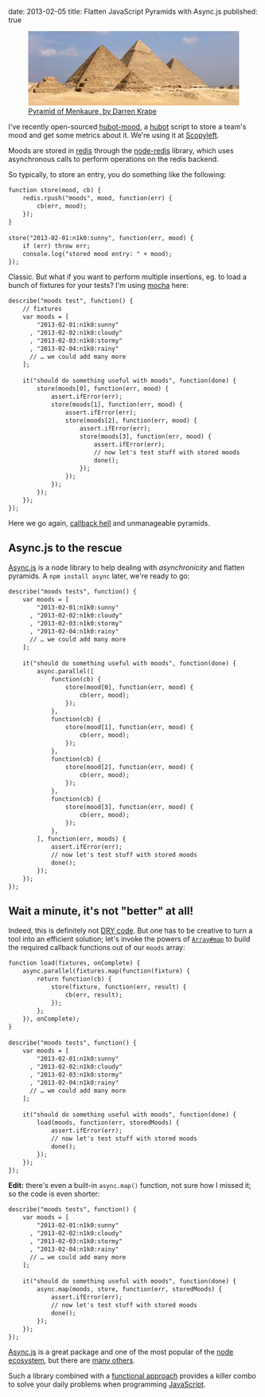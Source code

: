 date: 2013-02-05
title: Flatten JavaScript Pyramids with Async.js
published: true

<figure>
    <img src="/static/code/2013/pyramids.png" alt="">
    <figcaption>
        <a href="https://secure.flickr.com/photos/dkrape/5154684093/">Pyramid of Menkaure, by Darren Krape</a></figcaption>
</figure>

I've recently open-sourced [hubot-mood], a [hubot] script to store a team's mood and get some metrics about it. We're using it at [Scopyleft](http://scopyleft.fr/).

Moods are stored in [redis] through the [node-redis] library, which uses asynchronous calls to perform operations on the redis backend.

So typically, to store an entry, you do something like the following:

    function store(mood, cb) {
        redis.rpush("moods", mood, function(err) {
            cb(err, mood);
        });
    }

    store("2013-02-01:n1k0:sunny", function(err, mood) {
        if (err) throw err;
        console.log("stored mood entry: " + mood);
    });

Classic. But what if you want to perform multiple insertions, eg. to load a bunch of fixtures for your tests? I'm using [mocha] here:

    describe("moods test", function() {
        // fixtures
        var moods = [
            "2013-02-01:n1k0:sunny"
          , "2013-02-02:n1k0:cloudy"
          , "2013-02-03:n1k0:stormy"
          , "2013-02-04:n1k0:rainy"
          // … we could add many more
        ];

        it("should do something useful with moods", function(done) {
            store(moods[0], function(err, mood) {
                assert.ifError(err);
                store(moods[1], function(err, mood) {
                    assert.ifError(err);
                    store(moods[2], function(err, mood) {
                        assert.ifError(err);
                        store(moods[3], function(err, mood) {
                            assert.ifError(err);
                            // now let's test stuff with stored moods
                            done();
                        });
                    });
                });
            });
        });
    });

Here we go again, [callback hell] and unmanageable pyramids.


## Async.js to the rescue

[Async.js] is a node library to help dealing with *asynchronicity* and flatten pyramids. A `npm install async` later, we're ready to go:

    describe("moods tests", function() {
        var moods = [
            "2013-02-01:n1k0:sunny"
          , "2013-02-02:n1k0:cloudy"
          , "2013-02-03:n1k0:stormy"
          , "2013-02-04:n1k0:rainy"
          // … we could add many more
        ];

        it("should do something useful with moods", function(done) {
            async.parallel([
                function(cb) {
                    store(mood[0], function(err, mood) {
                        cb(err, mood);
                    });
                },
                function(cb) {
                    store(mood[1], function(err, mood) {
                        cb(err, mood);
                    });
                },
                function(cb) {
                    store(mood[2], function(err, mood) {
                        cb(err, mood);
                    });
                },
                function(cb) {
                    store(mood[3], function(err, mood) {
                        cb(err, mood);
                    });
                },
            ], function(err, moods) {
                assert.ifError(err);
                // now let's test stuff with stored moods
                done();
            });
        });
    });


## Wait a minute, it's not "better" at all!

Indeed, this is definitely not [DRY code]. But one has to be creative to turn a tool into an efficient solution; let's invoke the powers of [`Array#map`](https://developer.mozilla.org/en-US/docs/JavaScript/Reference/Global_Objects/Array/map) to build the required callback functions out of our `moods` array:

    function load(fixtures, onComplete) {
        async.parallel(fixtures.map(function(fixture) {
            return function(cb) {
                store(fixture, function(err, result) {
                    cb(err, result);
                });
            };
        }), onComplete);
    }

    describe("moods tests", function() {
        var moods = [
            "2013-02-01:n1k0:sunny"
          , "2013-02-02:n1k0:cloudy"
          , "2013-02-03:n1k0:stormy"
          , "2013-02-04:n1k0:rainy"
          // … we could add many more
        ];

        it("should do something useful with moods", function(done) {
            load(moods, function(err, storedMoods) {
                assert.ifError(err);
                // now let's test stuff with stored moods
                done();
            });
        });
    });

**Edit:** there's even a built-in `async.map()` function, not sure how I missed it; so the code is even shorter:

    describe("moods tests", function() {
        var moods = [
            "2013-02-01:n1k0:sunny"
          , "2013-02-02:n1k0:cloudy"
          , "2013-02-03:n1k0:stormy"
          , "2013-02-04:n1k0:rainy"
          // … we could add many more
        ];

        it("should do something useful with moods", function(done) {
            async.map(moods, store, function(err, storedMoods) {
                assert.ifError(err);
                // now let's test stuff with stored moods
                done();
            });
        });
    });

[Async.js] is a great package and one of the most popular of the [node ecosystem], but there are [many others](https://npmjs.org/browse/keyword/async).

Such a library combined with a [functional approach](http://cjohansen.no/talks/2012/sdc-functional/) provides a killer combo to solve your daily problems when programming [JavaScript].

[Async.js]: https://github.com/caolan/async
[callback hell]: http://callbackhell.com/
[DRY code]: https://en.wikipedia.org/wiki/Don't_repeat_yourself
[hubot]: http://hubot.github.com/
[hubot-mood]: https://github.com/scopyleft/hubot-mood
[JavaScript]: /code/2013/why_javascript/
[mocha]: http://visionmedia.github.com/mocha/
[node-redis]: https://github.com/mranney/node_redis
[node]: http://nodejs.org/
[node ecosystem]: http://npmjs.org/
[redis]: http://redis.io/
